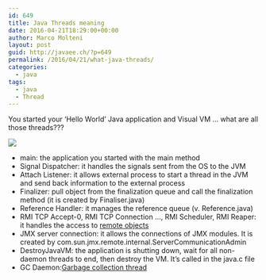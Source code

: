 ```yaml
---
id: 649
title: Java Threads meaning
date: 2016-04-21T18:29:00+00:00
author: Marco Molteni
layout: post
guid: http://javaee.ch/?p=649
permalink: /2016/04/21/what-java-threads/
categories:
  - java
tags:
  - java
  - Thread
---
```

You started your ‘Hello World’ Java application and Visual VM … what are all those threads???

<img src="https://i1.wp.com/javaee.ch/wp-content/uploads/2016/04/1461248796_thumb.png" align="middle" class="aligncenter" data-recalc-dims="1" />

  * main: the application you started with the main method
  * Signal Dispatcher: it handles the signals sent from the OS to the JVM
  * Attach Listener: it allows external process to start a thread in the JVM and send back information to the external process
  * Finalizer: pull object from the finalization queue and call the finalization method (it is created by Finaliser.java)
  * Reference Handler: it manages the reference queue (v. Reference.java)
  * RMI TCP Accept-0, RMI TCP Connection …,&nbsp;RMI Scheduler, RMI Reaper: it handles the access to <a href="https://docs.oracle.com/javase/8/docs/technotes/guides/rmi/hello/hello-world.html" target="_blank">remote objects</a>
  * JMX server connection: it allows the connections of JMX modules. It is created by com.sun.jmx.remote.internal.ServerCommunicationAdmin
  * DestroyJavaVM: the application is shutting down, wait for all non-daemon threads to end, then destroy the VM. It’s called in the java.c file
  * GC Daemon:<a href="http://www.docjar.com/html/api/sun/misc/GC.java.html" target="_blank">Garbage collection thread</a>